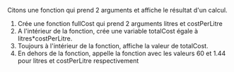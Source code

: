 Citons une fonction qui prend 2 arguments et affiche le résultat d'un calcul.

1. Crée une fonction fullCost qui prend 2 arguments litres et costPerLitre
2. A l'intérieur de la fonction, crée une variable totalCost égale à litres\*costPerLitre.
3. Toujours à l'intérieur de la fonction, affiche la valeur de totalCost.
4. En dehors de la fonction, appelle la fonction avec les valeurs 60 et 1.44 pour litres et costPerLitre respectivement
